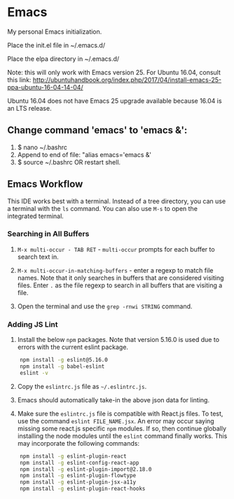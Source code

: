 # Emacs
My personal Emacs initialization.

Place the init.el file in ~/.emacs.d/

Place the elpa directory in ~/.emacs.d/

Note: this will only work with Emacs version 25. For Ubuntu 16.04, consult this link:
http://ubuntuhandbook.org/index.php/2017/04/install-emacs-25-ppa-ubuntu-16-04-14-04/

Ubuntu 16.04 does not have Emacs 25 upgrade available because 16.04 is an LTS release.

## Change command 'emacs' to 'emacs &':
1) $ nano ~/.bashrc
2) Append to end of file:
   "alias emacs='emacs &'
3) $ source ~/.bashrc OR restart shell.

## Emacs Workflow
This IDE works best with a terminal. Instead of a tree directory,
you can use a terminal with the `ls` command. You can also use
`M-s` to open the integrated terminal.

### Searching in All Buffers
1) `M-x multi-occur - TAB RET` - `multi-occur` prompts for each
buffer to search text in.

2) `M-x multi-occur-in-matching-buffers` - enter a regexp to match
file names. Note that it only searches in buffers that are
considered visiting files. Enter `.` as the file regexp to search in
all buffers that are visiting a file.

3) Open the terminal and use the `grep -rnwi STRING` command.

### Adding JS Lint
1) Install the below `npm` packages. Note that version 5.16.0 is
used due to errors with the current eslint package.
```bash
    npm install -g eslint@5.16.0
    npm install -g babel-eslint
    eslint -v
```

2) Copy the `eslintrc.js` file as `~/.eslintrc.js`.


3) Emacs should automatically take-in the above json data for
linting.

4) Make sure the `eslintrc.js` file is compatible with React.js
files. To test, use the command `eslint FILE_NAME.jsx`. An error may
occur saying missing some react.js specific `npm` modules. If so,
then continue globally installing the node modules until the
`eslint` command finally works. This may incorporate the following
commands:
```bash
    npm install -g eslint-plugin-react
    npm install -g eslint-config-react-app
    npm install -g eslint-plugin-import@2.18.0
    npm install -g eslint-plugin-flowtype
    npm install -g eslint-plugin-jsx-a11y
    npm install -g eslint-plugin-react-hooks
```
